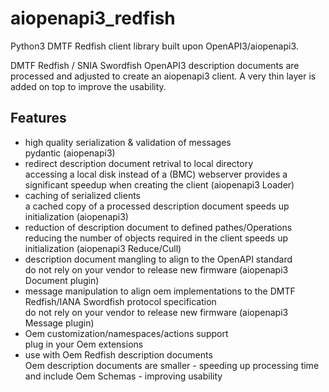 # aiopenapi3_redfish
Python3 DMTF Redfish client library built upon OpenAPI3/aiopenapi3.

DMTF Redfish / SNIA Swordfish OpenAPI3 description documents are processed and adjusted to create an aiopenapi3 client.
A very thin layer is added on top to improve the usability.

## Features
 * high quality serialization & validation of messages \
   pydantic (aiopenapi3)
 * redirect description document retrival to local directory\
   accessing a local disk instead of a (BMC) webserver provides a significant speedup when creating the client (aiopenapi3 Loader)
 * caching of serialized clients\
   a cached copy of a processed description document speeds up initialization  (aiopenapi3)
 * reduction of description document to defined pathes/Operations \
   reducing the number of objects required in the client speeds up initialization (aiopenapi3 Reduce/Cull)
 * description document mangling to align to the OpenAPI standard \
   do not rely on your vendor to release new firmware (aiopenapi3 Document plugin)
 * message manipulation to align oem implementations to the DMTF Redfish/IANA Swordfish protocol specification \
   do not rely on your vendor to release new firmware (aiopenapi3 Message plugin)
 * Oem customization/namespaces/actions support \
   plug in your Oem extensions
 * use with Oem Redfish description documents\
   Oem description documents are smaller - speeding up processing time and include Oem Schemas - improving usability

